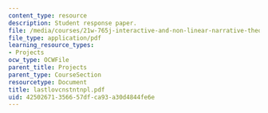 ```yaml
---
content_type: resource
description: Student response paper.
file: /media/courses/21w-765j-interactive-and-non-linear-narrative-theory-and-practice-spring-2004/42502671356657dfca93a30d4844fe6e_lastlovcnstntnpl.pdf
file_type: application/pdf
learning_resource_types:
- Projects
ocw_type: OCWFile
parent_title: Projects
parent_type: CourseSection
resourcetype: Document
title: lastlovcnstntnpl.pdf
uid: 42502671-3566-57df-ca93-a30d4844fe6e
---
```

